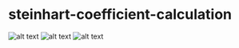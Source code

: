 # steinhart-coefficient-calculation

![alt text](https://i.imgur.com/mNCObT3.png)
![alt text](https://i.imgur.com/mhU77wy.png)
![alt text](https://i.imgur.com/FwwOi1a.gif)
